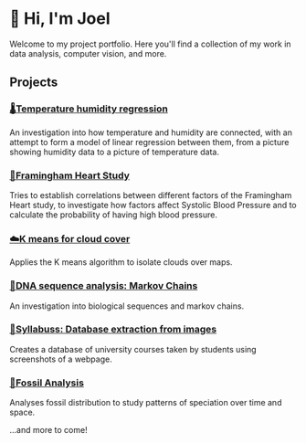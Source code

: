 # 👋 Hi, I'm Joel

Welcome to my project portfolio. Here you'll find a collection of my work in data analysis, computer vision, and more.

## Projects

### [🌡️Temperature humidity regression](./1.Temp,-humidity)
An investigation into how temperature and humidity are connected, with an attempt to form a model of linear regression between them, from a picture showing humidity data to a picture of temperature data.

### [🏥Framingham Heart Study](./2.Fram-regression)
Tries to establish correlations between different factors of the Framingham Heart study, to investigate how factors affect Systolic Blood Pressure and to calculate the probability of having high blood pressure. 

### [☁️K means for cloud cover](./3.Cloud-cover-K-means)
Applies the K means algorithm to isolate clouds over maps.

### [🧬DNA sequence analysis: Markov Chains](./4.DNA-sequence-analysis)
An investigation into biological sequences and markov chains.

### [📸Syllabuss: Database extraction from images](./5.Syllabuss)
Creates a database of university courses taken by students using screenshots of a webpage.

### [🦖Fossil Analysis](./6.Fossil-Analysis)
Analyses fossil distribution to study patterns of speciation over time and space.

...and more to come!
